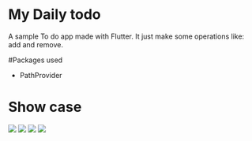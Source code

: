# My Daily todo

A sample To do app made with Flutter.  It just make some operations like: add and remove.


#Packages used

- PathProvider

# Show case


<p float="left">
  <img src="https://user-images.githubusercontent.com/42675180/155089167-56b33f88-c78e-4998-a23a-fc2160e7f2f5.jpeg" width=""210>
  <img src="https://user-images.githubusercontent.com/42675180/155089198-4281d5af-46d1-4e29-af17-c97b4eac0de8.jpeg" width=""210>
  <img src="https://user-images.githubusercontent.com/42675180/155089244-6cdaa1bb-8aa6-4b17-8e19-3839b7f04e30.jpeg" width=""210>
   <img src="https://user-images.githubusercontent.com/42675180/155089295-49887345-a42e-45e4-a7d2-e13d1d603066.jpeg" width=""210>
</p>
